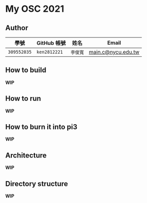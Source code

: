 # My OSC 2021

## Author

| 學號 | GitHub 帳號 | 姓名 | Email |
| --- | ----------- | --- | --- |
|`309552035`| `ken2812221` | `李俊寬` | main.c@nycu.edu.tw |

## How to build

**WIP**

## How to run

**WIP**

## How to burn it into pi3

**WIP**

## Architecture

**WIP**

## Directory structure

**WIP**

